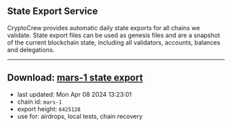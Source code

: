 ## State Export Service
CryptoCrew provides automatic daily state exports for all chains we validate. State export files can be used as genesis files and are a snapshot of the current blockchain state, including all validators, accounts, balances and delegations.

---
**Download: [mars-1 state export](https://dl-eu2.ccvalidators.com/SERVICE/mars/mars-1_export_6425128.json)**
---

- last updated: Mon Apr 08 2024 13:23:01
- chain id: `mars-1`
- export height: `6425128`
- use for: airdrops, local tests, chain recovery
